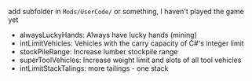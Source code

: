 add subfolder in `Mods/UserCode/` or something, I haven't played the game yet

- alwaysLuckyHands: Always have lucky hands (mining)
- intLimitVehicles: Vehicles with the carry capacity of C#'s integer limit
- stockPileRange: Increase lumber stockpile range
- superToolVehicles: Increase weight limit and slots of all tool vehicles
- intLimitStackTalings: more tailings - one stack